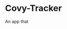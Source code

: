 # Covy-Tracker
An app that 

<!-- ### Why this app ?
When I was in college it used to take a long time and patience to search the photo of time-table in WhatsApp groups, Gallery,roam around Notice Boards to see what's next. So, I felt need to develop a truely connected experience between Students and Specialization Departments.

### Where is the source code ?
Unfortunately, My laptop got BSOD one day and I lost my control over source code of this app. :'(
 -->
